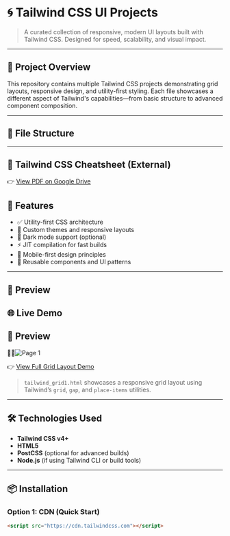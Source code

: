 # 🌀 Tailwind CSS UI Projects

> A curated collection of responsive, modern UI layouts built with Tailwind CSS. Designed for speed, scalability, and visual impact.

---

## 📁 Project Overview

This repository contains multiple Tailwind CSS projects demonstrating grid layouts, responsive design, and utility-first styling. Each file showcases a different aspect of Tailwind's capabilities—from basic structure to advanced component composition.

---

## 📂 File Structure
---
## 📄 Tailwind CSS Cheatsheet (External)

👉 [View PDF on Google Drive](https://drive.google.com/file/d/1H5Iwf4oNwknt3EPyDx3rZjmzJWeNtP4g/view?usp=drive_link)

## 🚀 Features

- ✅ Utility-first CSS architecture
- 🎨 Custom themes and responsive layouts
- 🌙 Dark mode support (optional)
- ⚡️ JIT compilation for fast builds
- 📱 Mobile-first design principles
- 🧩 Reusable components and UI patterns

---

## 📸 Preview

## 🌐 Live Demo

## 📸 Preview

💁🏻![Page 1](assets/screenshots/tailwind_cheatsheet_page1.jpg)

👉 [View Full Grid Layout Demo](https://saad-abu-sami.github.io/Tailwind-CSS-/tailwind_grid1.html)

> `tailwind_grid1.html` showcases a responsive grid layout using Tailwind’s `grid`, `gap`, and `place-items` utilities.

---

## 🛠️ Technologies Used

- **Tailwind CSS v4+**
- **HTML5**
- **PostCSS** (optional for advanced builds)
- **Node.js** (if using Tailwind CLI or build tools)

---

## 📦 Installation

### Option 1: CDN (Quick Start)

```html
<script src="https://cdn.tailwindcss.com"></script>
